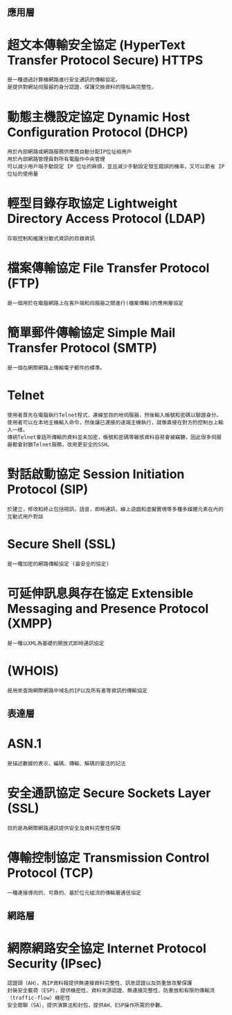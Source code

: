 ## 應用層

# 超文本傳輸安全協定 (HyperText Transfer Protocol Secure) HTTPS
~~~
是一種透過計算機網路進行安全通訊的傳輸協定。
是提供對網站伺服器的身分認證，保護交換資料的隱私與完整性。
~~~

  # 動態主機設定協定 Dynamic Host Configuration Protocol (DHCP)
~~~
用於內部網路或網路服務供應商自動分配IP位址給用戶
用於內部網路管理員對所有電腦作中央管理
可以減少用戶端手動設定 IP 位址的麻煩，並且減少手動設定發生錯誤的機率，又可以節省 IP 位址的使用量
~~~
 # 輕型目錄存取協定 Lightweight Directory Access Protocol (LDAP)
~~~
存取控制和維護分散式資訊的目錄資訊
~~~
 # 檔案傳輸協定 File Transfer Protocol  (FTP)
~~~
是一個用於在電腦網路上在客戶端和伺服器之間進行(檔案傳輸)的應用層協定
~~~
 # 簡單郵件傳輸協定 Simple Mail Transfer Protocol  (SMTP)
~~~
是一個在網際網路上傳輸電子郵件的標準。
~~~
 # Telnet 
 ~~~
使用者首先在電腦執行Telnet程式，連線至目的地伺服器，然後輸入帳號和密碼以驗證身分。
使用者可以在本地主機輸入命令，然後讓已連接的遠端主機執行，就像直接在對方的控制台上輸入一樣。
傳統Telnet會話所傳輸的資料並未加密，帳號和密碼等敏感資料容易會被竊聽，因此很多伺服器都會封鎖Telnet服務，改用更安全的SSH。
~~~
 # 對話啟動協定 Session Initiation Protocol  (SIP)
 ~~~
 於建立，修改和終止包括視訊，語音，即時通訊，線上遊戲和虛擬實境等多種多媒體元素在內的互動式用戶對談
 ~~~
 # Secure Shell  (SSL)
 ~~~
 是一種加密的網路傳輸協定 (最安全的協定)
 ~~~
 # 可延伸訊息與存在協定 Extensible Messaging and Presence Protocol  (XMPP)
~~~
是一種以XML為基礎的開放式即時通訊協定
~~~
# (WHOIS)
~~~
是用來查詢網際網路中域名的IP以及所有者等資訊的傳輸協定
~~~

## 表達層 
 # ASN.1 
 ~~~
 是描述數據的表示、編碼、傳輸、解碼的靈活的記法
 ~~~
 # 安全通訊協定 Secure Sockets Layer (SSL)
 ~~~
 目的是為網際網路通訊提供安全及資料完整性保障
 ~~~
# 傳輸控制協定 Transmission Control Protocol (TCP)
~~~
一種連接導向的、可靠的、基於位元組流的傳輸層通信協定
~~~
## 網路層 

# 網際網路安全協定 Internet Protocol Security (IPsec)
~~~
認證頭（AH），為IP資料報提供無連接資料完整性、訊息認證以及防重放攻擊保護
封裝安全載荷（ESP），提供機密性、資料來源認證、無連接完整性、防重放和有限的傳輸流（traffic-flow）機密性
安全關聯（SA），提供演算法和封包，提供AH、ESP操作所需的參數。
~~~




